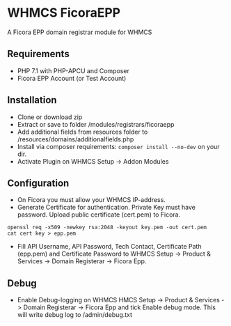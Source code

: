 # WHMCS FicoraEPP

A Ficora EPP domain registrar module for WHMCS

## Requirements

* PHP 7.1 with PHP-APCU and Composer
* Ficora EPP Account (or Test Account)

## Installation

* Clone or download zip
* Extract or save to folder <your WHMCS installation>/modules/registrars/ficoraepp
* Add additional fields from resources folder to <your WHMCS installation>/resources/domains/additionalfields.php
* Install via composer requirements: ```composer install --no-dev``` on your <your WHMCS installation> dir.
* Activate Plugin on WHMCS Setup -> Addon Modules

## Configuration

* On Ficora you must allow your WHMCS IP-address. 
* Generate Certificate for authentication. Private Key must have password. Upload public certificate (cert.pem) to Ficora. 

```
openssl req -x509 -newkey rsa:2048 -keyout key.pem -out cert.pem
cat cert key > epp.pem
```

* Fill API Username, API Password, Tech Contact, Certificate Path (epp.pem) and Certificate Password to WHMCS Setup -> Product & Services -> Domain Registerar -> Ficora Epp.

## Debug

* Enable Debug-logging on WHMCS HMCS Setup -> Product & Services -> Domain Registerar -> Ficora Epp and tick Enable debug mode. This will write debug log to <your WHMCS installation>/admin/debug.txt
